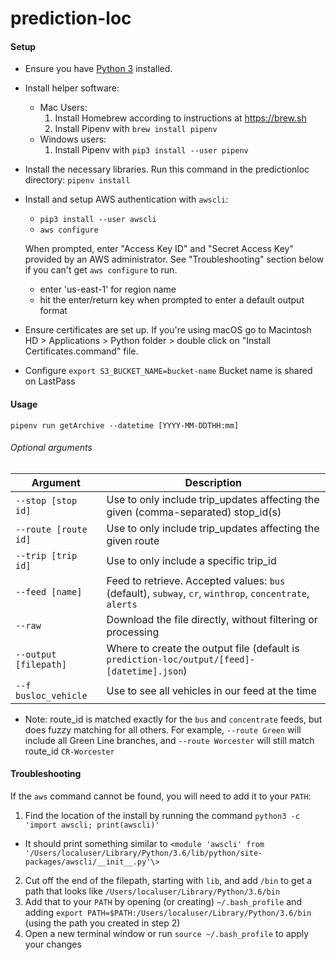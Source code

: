 # prediction-loc

#### Setup
* Ensure you have [Python 3](https://www.python.org/downloads/) installed.
* Install helper software:
  * Mac Users:
    1. Install Homebrew according to instructions at https://brew.sh
    2. Install Pipenv with `brew install pipenv`
  * Windows users:
    1. Install Pipenv with `pip3 install --user pipenv`


* Install the necessary libraries. Run this command in the predictionloc directory:
`pipenv install`

* Install and setup AWS authentication with `awscli`:
  - `pip3 install --user awscli`
  - `aws configure`

  When prompted, enter "Access Key ID" and "Secret Access Key" provided by an AWS administrator. See "Troubleshooting" section below if you can't get `aws configure` to run.
  - enter 'us-east-1' for region name
  - hit the enter/return key when prompted to enter a default output format  
  

* Ensure certificates are set up.
If you're using macOS go to Macintosh HD > Applications > Python folder > double click on "Install Certificates.command" file.

* Configure
`export S3_BUCKET_NAME=bucket-name`
Bucket name is shared on LastPass

#### Usage

`pipenv run getArchive --datetime [YYYY-MM-DDTHH:mm]`

###### Optional arguments

|        Argument       |                                          Description                                          |
| --------------------- | --------------------------------------------------------------------------------------------- |
| `--stop [stop id]`    | Use to only include trip_updates affecting the given (comma-separated) stop_id(s)             |
| `--route [route id]`  | Use to only include trip_updates affecting the given route                                    |
| `--trip [trip id]`    | Use to only include a specific trip_id                                                        |
| `--feed [name]`       | Feed to retrieve. Accepted values: `bus` (default), `subway`, `cr`, `winthrop`, `concentrate`, `alerts` |
| `--raw`               | Download the file directly, without filtering or processing                                   |
| `--output [filepath]` | Where to create the output file (default is `prediction-loc/output/[feed]-[datetime].json`)   |
| `--f busloc_vehicle`  | Use to see all vehicles in our feed at the time                                                  |

* Note: route_id is matched exactly for the `bus` and `concentrate` feeds, but does fuzzy matching for all others.
For example, `--route Green` will include all Green Line branches, and `--route Worcester` will still match route_id
`CR-Worcester`

#### Troubleshooting

If the `aws` command cannot be found, you will need to add it to your `PATH`:
1. Find the location of the install by running the command `python3 -c 'import awscli; print(awscli)'`
  - It should print something similar to  `<module 'awscli' from '/Users/localuser/Library/Python/3.6/lib/python/site-packages/awscli/__init__.py'\>`
2. Cut off the end of the filepath, starting with `lib`, and add `/bin` to get a path that looks like `/Users/localuser/Library/Python/3.6/bin`
3. Add that to your `PATH` by opening (or creating) `~/.bash_profile` and adding `export PATH=$PATH:/Users/localuser/Library/Python/3.6/bin` (using the path you created in step 2)
4. Open a new terminal window or run `source ~/.bash_profile` to apply your changes
